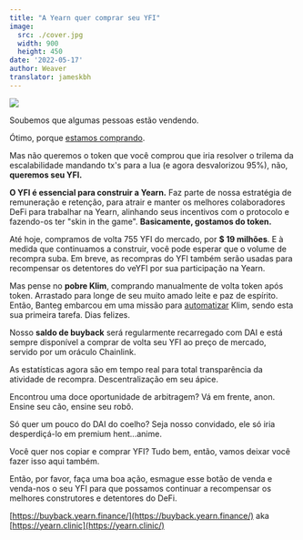 ```yaml
---
title: "A Yearn quer comprar seu YFI"
image:
  src: ./cover.jpg
  width: 900
  height: 450
date: '2022-05-17'
author: Weaver
translator: jameskbh 
---
```


![](cover.jpg?w=900&h=450)

Soubemos que algumas pessoas estão vendendo.

Ótimo, porque [estamos comprando](https://yearn.clinic/).

Mas não queremos o token que você comprou que iria resolver o trilema da escalabilidade mandando tx's para a lua (e agora desvalorizou 95%), não, **queremos seu YFI.**

**O YFI é essencial para construir a Yearn.** Faz parte de nossa estratégia de remuneração e retenção, para atrair e manter os melhores colaboradores DeFi para trabalhar na Yearn, alinhando seus incentivos com o protocolo e fazendo-os ter "skin in the game". **Basicamente, gostamos do token.**

Até hoje, compramos de volta 755 YFI do mercado, por **$ 19 milhões**. E à medida que continuamos a construir, você pode esperar que o volume de recompra suba. Em breve, as recompras do YFI também serão usadas para recompensar os detentores do veYFI por sua participação na Yearn.

Mas pense no **pobre Klim**, comprando manualmente de volta token após token. Arrastado para longe de seu muito amado leite e paz de espírito. Então, Banteg embarcou em uma missão para [automatizar](https://github.com/banteg/yfi-buyer) Klim, sendo esta sua primeira tarefa. Dias felizes.

Nosso **saldo de buyback** será regularmente recarregado com DAI e está sempre disponível a comprar de volta seu YFI ao preço de mercado, servido por um oráculo Chainlink.

As estatísticas agora são em tempo real para total transparência da atividade de recompra. Descentralização em seu ápice.

Encontrou uma doce oportunidade de arbitragem? Vá em frente, anon. Ensine seu cão, ensine seu robô.

Só quer um pouco do DAI do coelho? Seja nosso convidado, ele só iria desperdiçá-lo em premium hent...anime.

Você quer nos copiar e comprar YFI? Tudo bem, então, vamos deixar você fazer isso aqui também.

Então, por favor, faça uma boa ação, esmague esse botão de venda e venda-nos o seu YFI para que possamos continuar a recompensar os melhores construtores e detentores do DeFi.

[https://buyback.yearn.finance/](https://buyback.yearn.finance/) aka [https://yearn.clinic](https://yearn.clinic/)
